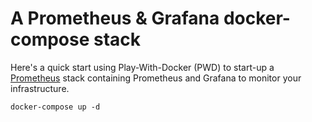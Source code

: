 # A Prometheus & Grafana docker-compose stack

Here's a quick start using Play-With-Docker (PWD) to start-up a [Prometheus](http://prometheus.io/) stack containing Prometheus and Grafana to monitor your infrastructure. 

`docker-compose up -d`

